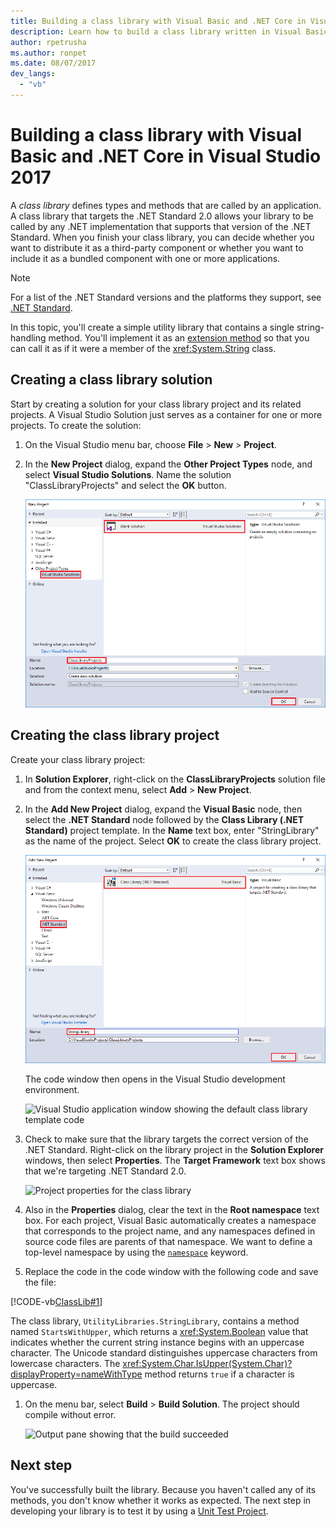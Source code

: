 ```yaml
---
title: Building a class library with Visual Basic and .NET Core in Visual Studio 2017
description: Learn how to build a class library written in Visual Basic using Visual Studio 2017
author: rpetrusha
ms.author: ronpet
ms.date: 08/07/2017
dev_langs: 
  - "vb"
---
```

# Building a class library with Visual Basic and .NET Core in Visual Studio 2017

A *class library* defines types and methods that are called by an application. A class library that targets the .NET Standard 2.0 allows your library to be called by any .NET implementation that supports that version of the .NET Standard. When you finish your class library, you can decide whether you want to distribute it as a third-party component or whether you want to include it as a bundled component with one or more applications.

> [!NOTE]
> For a list of the .NET Standard versions and the platforms they support, see [.NET Standard](../../standard/net-standard.md).

In this topic, you'll create a simple utility library that contains a single string-handling method. You'll implement it as an [extension method](../../visual-basic/programming-guide/language-features/procedures/extension-methods.md) so that you can call it as if it were a member of the <xref:System.String> class.

## Creating a class library solution

Start by creating a solution for your class library project and its related projects. A Visual Studio Solution just serves as a container for one or more projects. To create the solution:

1. On the Visual Studio menu bar, choose **File** > **New** > **Project**.

1. In the **New Project** dialog, expand the **Other Project Types** node, and select **Visual Studio Solutions**. Name the solution "ClassLibraryProjects" and select the **OK** button.

   ![New project dialog](./media/library-with-visual-studio/newproject.png)

## Creating the class library project

Create your class library project:

1. In **Solution Explorer**, right-click on the **ClassLibraryProjects** solution file and from the context menu, select **Add** > **New Project**.

1. In the **Add New Project** dialog, expand the **Visual Basic** node, then select the **.NET Standard** node followed by the **Class Library (.NET Standard)** project template. In the **Name** text box, enter "StringLibrary" as the name of the project. Select **OK** to create the class library project.

   ![Add New Project dialog](./media/vb-library-with-visual-studio/libproject.png)

   The code window then opens in the Visual Studio development environment. 
 
   ![Visual Studio application window showing the default class library template code](./media/vb-library-with-visual-studio/stringlibrary.png)

1. Check to make sure that the library targets the correct version of the .NET Standard. Right-click on the library project in the **Solution Explorer** windows, then select **Properties**. The **Target Framework** text box shows that we're targeting .NET Standard 2.0.

   ![Project properties for the class library](./media/library-with-visual-studio/properties.png)

1. Also in the **Properties** dialog, clear the text in the **Root namespace** text box. For each project, Visual Basic automatically creates a namespace that corresponds to the project name, and any namespaces defined in source code files are parents of that namespace. We want to define a top-level namespace by using the [`namespace`](../../visual-basic/language-reference/statements/namespace-statement.md) keyword.
  
1. Replace the code in the code window with the following code and save the file:

  [!CODE-vb[ClassLib#1](../../../samples/snippets/core/tutorials/vb-library-with-visual-studio/stringlibrary.vb)]

   The class library, `UtilityLibraries.StringLibrary`, contains a method named `StartsWithUpper`, which returns a <xref:System.Boolean> value that indicates whether the current string instance begins with an uppercase character. The Unicode standard distinguishes uppercase characters from lowercase characters. The <xref:System.Char.IsUpper(System.Char)?displayProperty=nameWithType> method returns `true` if a character is uppercase.

1. On the menu bar, select **Build** > **Build Solution**. The project should compile without error.

   ![Output pane showing that the build succeeded](./media/library-with-visual-studio/buildsucceeds.png)



## Next step

You've successfully built the library. Because you haven't called any of its methods, you don't know whether it works as expected. The next step in developing your library is to test it by using a [Unit Test Project](testing-library-with-visual-studio.md).
